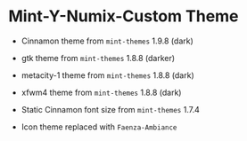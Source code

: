 Mint-Y-Numix-Custom Theme
=========================

- Cinnamon theme from `mint-themes` 1.9.8 (dark)
- gtk theme from `mint-themes` 1.8.8 (darker)
- metacity-1 theme from `mint-themes` 1.8.8 (dark)
- xfwm4 theme from `mint-themes` 1.8.8 (dark)

- Static Cinnamon font size from `mint-themes` 1.7.4
- Icon theme replaced with `Faenza-Ambiance`
